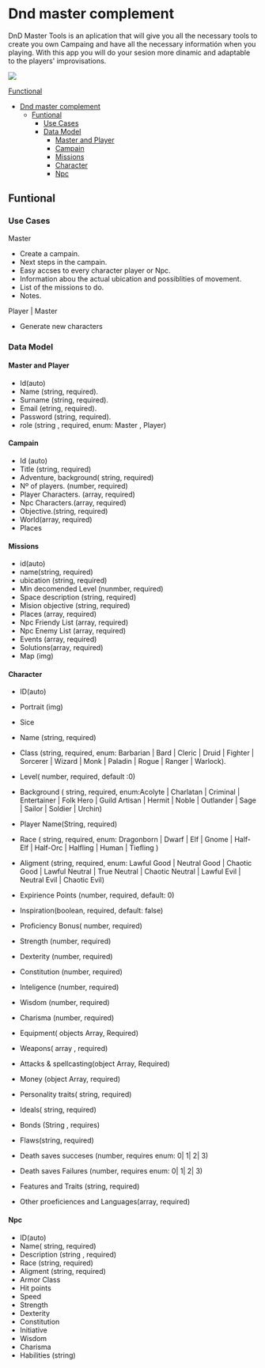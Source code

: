 # Dnd master complement


DnD Master Tools is an aplication that will give you all the necessary tools to create you own Campaing and have all the necessary informatión when you playing. With this app you will do your sesion more dinamic and adaptable to the players' improvisations.

![](https://media.giphy.com/media/3oEjHFzI1y4erDQ4kE/giphy.gif?cid=790b7611d8kr4at5b4kvqvrpkr8eq70hdd2uy6so6trzmnpe&ep=v1_gifs_search&rid=giphy.gif&ct=g)

[Functional](#funtional)
- [Dnd master complement](#dnd-master-complement)
  - [Funtional](#funtional)
    - [Use Cases](#use-cases)
    - [Data Model](#data-model)
      - [Master and Player](#master-and-player)
      - [Campain](#campain)
      - [Missions](#missions)
      - [Character](#character)
      - [Npc](#npc)


## Funtional

### Use Cases

Master

- Create a campain.
- Next steps in the campain.
- Easy accses to every character player or Npc.
- Information abou the actual ubication and possiblities of movement.
- List of the missions to do.
- Notes.

Player | Master
- Generate new characters

### Data Model

#### Master and Player
- Id(auto)
- Name (string, required).
- Surname (string, required).
- Email (etring, required).
- Password (string, required).
- role (string , required, enum: Master , Player)

#### Campain

- Id (auto)
- Title (string, required)
- Adventure, background( string, required)
- Nº of players. (number, required)
- Player Characters. (array, required)
- Npc Characters.(array, required)
- Objective.(string, required)
- World(array, required)
- Places


#### Missions

- id(auto)
- name(string, required)
- ubication (string, required)
- Min decomended Level (nunmber, required)
- Space description (string, required)
- Mision objective (string, required)
- Places (array, required)
- Npc Friendy List (array, required)
- Npc Enemy List (array, required)
- Events (array, required)
- Solutions(array, required)
- Map (img)

#### Character

- ID(auto)
- Portrait (img)
- Sice
- Name (string, required)
- Class (string, required, enum: Barbarian | Bard | Cleric | Druid | Fighter | Sorcerer | Wizard | Monk | Paladin | Rogue | Ranger | Warlock).
- Level( number, required, default :0)
- Background ( string, required, enum:Acolyte | Charlatan | Criminal | Entertainer | Folk Hero | Guild Artisan | Hermit | Noble | Outlander | Sage | Sailor | Soldier | Urchin)
- Player Name(String, required)
- Race ( string, required, enum: Dragonborn | Dwarf | Elf | Gnome | Half-Elf | Half-Orc | Halfling | Human | Tiefling )
- Aligment (string, required, enum: Lawful Good | Neutral Good | Chaotic Good | Lawful Neutral | True Neutral | Chaotic Neutral | Lawful Evil | Neutral Evil | Chaotic Evil)
- Expirience Points (number, required, default: 0)
- Inspiration(boolean, required, default: false)
- Proficiency Bonus( number, required)

- Strength (number, required)
- Dexterity (number, required)
- Constitution (number, required)
- Inteligence (number, required)
- Wisdom (number, required)
- Charisma (number, required)

- Equipment( objects Array, Required)
- Weapons( array , required)
- Attacks & spellcasting(object Array, Required)
- Money (object Array, required)
- Personality traits( string, required)
- Ideals( string, required)
- Bonds (String , requires)
- Flaws(string, required)
- Death saves succeses (number, requires enum: 0| 1| 2| 3) 
- Death saves Failures (number, requires enum: 0| 1| 2| 3) 
- Features and Traits (string, required)
- Other proeficiences and Languages(array, required)



#### Npc

- ID(auto)
- Name( string, required)
- Description (string , required)
- Race (string, required)
- Aligment (string, required)
- Armor Class
- Hit points
- Speed
- Strength
- Dexterity
- Constitution
- Initiative
- Wisdom
- Charisma
- Habilities (string)
